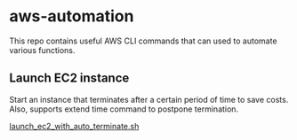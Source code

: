 # aws-automation

This repo contains useful AWS CLI commands that can used to automate various functions.

## Launch EC2 instance 
Start an instance that terminates after a certain period of time to save costs. Also, supports extend time command to postpone termination.

[launch_ec2_with_auto_terminate.sh](launch_ec2_with_auto_terminate.sh)